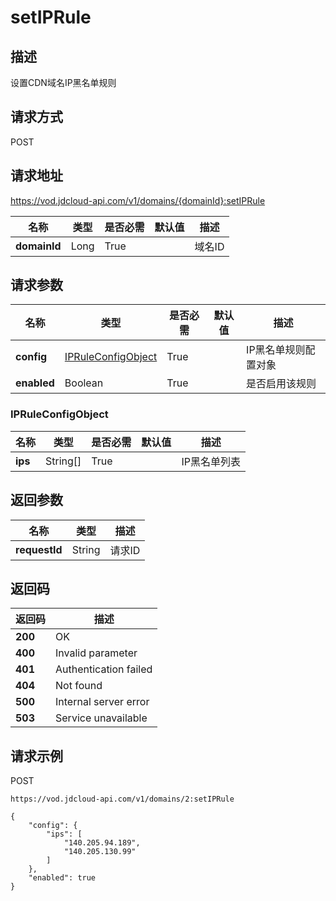 # setIPRule


## 描述
设置CDN域名IP黑名单规则

## 请求方式
POST

## 请求地址
https://vod.jdcloud-api.com/v1/domains/{domainId}:setIPRule

|名称|类型|是否必需|默认值|描述|
|---|---|---|---|---|
|**domainId**|Long|True| |域名ID|

## 请求参数
|名称|类型|是否必需|默认值|描述|
|---|---|---|---|---|
|**config**|[IPRuleConfigObject](setiprule#ipruleconfigobject)|True| |IP黑名单规则配置对象|
|**enabled**|Boolean|True| |是否启用该规则|

### <div id="ipruleconfigobject">IPRuleConfigObject</div>
|名称|类型|是否必需|默认值|描述|
|---|---|---|---|---|
|**ips**|String[]|True| |IP黑名单列表|

## 返回参数
|名称|类型|描述|
|---|---|---|
|**requestId**|String|请求ID|


## 返回码
|返回码|描述|
|---|---|
|**200**|OK|
|**400**|Invalid parameter|
|**401**|Authentication failed|
|**404**|Not found|
|**500**|Internal server error|
|**503**|Service unavailable|

## 请求示例
POST
```
https://vod.jdcloud-api.com/v1/domains/2:setIPRule

```

```
{
    "config": {
        "ips": [
            "140.205.94.189", 
            "140.205.130.99"
        ]
    }, 
    "enabled": true
}
```
